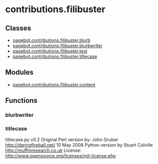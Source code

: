 # contributions.filibuster

## Classes

* [pagebot.contributions.filibuster.blurb](blurb)
* [pagebot.contributions.filibuster.blurbwriter](blurbwriter)
* [pagebot.contributions.filibuster.test](test)
* [pagebot.contributions.filibuster.titlecase](titlecase)

## Modules

* [pagebot.contributions.filibuster.content](content)

## Functions

### blurbwriter
### titlecase
titlecase.py v0.2
Original Perl version by: John Gruber http://daringfireball.net/ 10 May 2008
Python version by Stuart Colville http://muffinresearch.co.uk
License: http://www.opensource.org/licenses/mit-license.php
